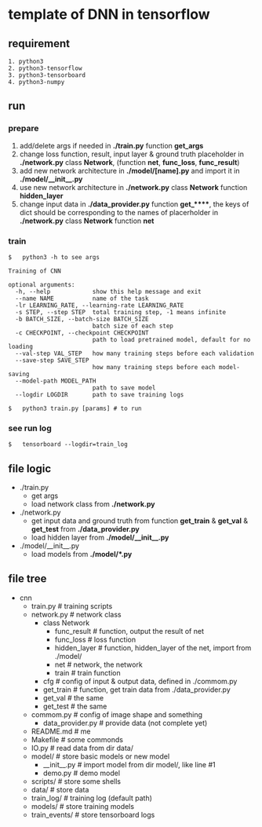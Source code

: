 #   template of DNN in tensorflow

## requirement

```
1. python3
2. python3-tensorflow
3. python3-tensorboard
4. python3-numpy
```
##  run

### prepare

1.  add/delete args if needed in **./train.py** function **get\_args**
2.  change loss function, result, input layer & ground truth placeholder in **./network.py** class **Network**, (function **net**, **func\_loss**, **func\_result**)
3.  add new network architecture in **./model/[name].py** and import it in **./model/\_\_init\_\_.py**
4.  use new network architecture in **./network.py** class **Network** function **hidden\_layer**
5.  change input data in **./data\_provider.py** function **get\_\*\*\*\***, the keys of dict should be corresponding to the names of placerholder in **./network.py** class **Network** function **net**

### train
```shell
$   python3 -h to see args
```
```
Training of CNN

optional arguments:
  -h, --help            show this help message and exit
  --name NAME           name of the task
  -lr LEARNING_RATE, --learning-rate LEARNING_RATE
  -s STEP, --step STEP  total training step, -1 means infinite
  -b BATCH_SIZE, --batch-size BATCH_SIZE
                        batch size of each step
  -c CHECKPOINT, --checkpoint CHECKPOINT
                        path to load pretrained model, default for no loading
  --val-step VAL_STEP   how many training steps before each validation
  --save-step SAVE_STEP
                        how many training steps before each model-saving
  --model-path MODEL_PATH
                        path to save model
  --logdir LOGDIR       path to save training logs

```

```shel
$   python3 train.py [params] # to run
```

### see run log

```shell
$   tensorboard --logdir=train_log
```


## file logic

* ./train.py
    - get args
    - load network class from **./network.py**
* ./network.py
    - get input data and ground truth from function **get\_train** & **get\_val** & **get\_test** from **./data\_provider.py**
    - load hidden layer from **./model/\_\_init\_\_.py**
* ./model/\_\_init\_\_.py
    - load models from **./model/\*.py**
 

## file tree
* cnn  
    + train.py # training scripts
    + network.py # network class
        - class Network
            -  func_result # function, output the result of net
            -  func_loss # loss function
            -  hidden_layer # function, hidden_layer of the net, import from ./model/
            -  net # network, the network
            -  train # train function
        - cfg # config of input & output data, defined in ./commom.py
        - get\_train # function, get train data from ./data\_provider.py
        - get\_val # the same
        - get\_test # the same
    + commom.py # config of image shape and something
        - data\_provider.py # provide data (not complete yet)
    + README.md # me
    + Makefile # some commonds
    + IO.py # read data from dir data/
    + model/ # store basic models or new model   
        - \_\_init\_\_.py # import model from dir model/, like line #1
        - demo.py # demo model
    + scripts/ # store some shells
    + data/ # store data
    + train\_log/ # training log (default path)
    + models/ # store training models
    + train\_events/ # store tensorboard logs



